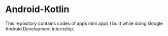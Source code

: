# Android-Kotlin
This repository contains codes of apps mini apps I built while doing Google Android Development internship.
